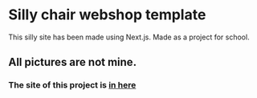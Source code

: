
# Silly chair webshop template

This silly site has been made using Next.js.
Made as a project for school.




## All pictures are not mine.

### The site of this project is [in here](https://informaticapo-ag.netlify.app/)